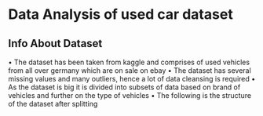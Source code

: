 # Data Analysis of used car dataset

## Info About Dataset
  • The dataset has been taken from kaggle and comprises of used vehicles from all over germany which are on sale on ebay
  • The dataset has several missing values and many outliers, hence a lot of data cleansing is required
  • As the dataset is big it is divided into subsets of data based on brand of vehicles and further on the type of vehicles
  • The following is the structure of the dataset after splitting
